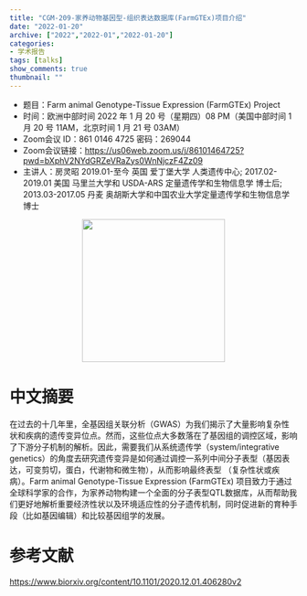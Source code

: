 ```yaml
---
title: "CGM-209-家养动物基因型-组织表达数据库(FarmGTEx)项目介绍"
date: "2022-01-20"
archive: ["2022","2022-01","2022-01-20"]
categories:
- 学术报告
tags: [talks]
show_comments: true
thumbnail: ""
---
```


- 题目：Farm animal Genotype-Tissue Expression (FarmGTEx) Project
- 时间：欧洲中部时间 2022 年 1 月 20 号（星期四）08 PM（美国中部时间 1 月 20 号 11AM，北京时间 1 月 21 号 03AM）
- Zoom会议 ID：861 0146 4725 密码：269044 
- Zoom会议链接：https://us06web.zoom.us/j/86101464725?pwd=bXphV2NYdGRZeVRaZys0WnNjczF4Zz09
- 主讲人：房灵昭 2019.01-至今  英国 爱丁堡大学 人类遗传中心; 2017.02-2019.01  美国 马里兰大学和 USDA-ARS 定量遗传学和生物信息学 博士后; 2013.03-2017.05  丹麦 奥胡斯大学和中国农业大学定量遗传学和生物信息学 博士


<div align="center">
<img src="https://i.ibb.co/6DNzDrN/flz.png" height=250>
</div>

# 中文摘要

在过去的十几年里，全基因组关联分析（GWAS）为我们揭示了大量影响复杂性状和疾病的遗传变异位点。然而，这些位点大多数落在了基因组的调控区域，影响了下游分子机制的解析。因此，需要我们从系统遗传学（system/integrative genetics）的角度去研究遗传变异是如何通过调控一系列中间分子表型（基因表达，可变剪切，蛋白，代谢物和微生物），从而影响最终表型 （复杂性状或疾病）。Farm animal Genotype-Tissue Expression (FarmGTEx) 项目致力于通过全球科学家的合作，为家养动物构建一个全面的分子表型QTL数据库，从而帮助我们更好地解析重要经济性状以及环境适应性的分子遗传机制，同时促进新的育种手段（比如基因编辑）和比较基因组学的发展。



# 参考文献
https://www.biorxiv.org/content/10.1101/2020.12.01.406280v2 
